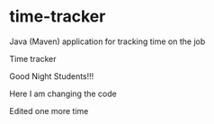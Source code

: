 # time-tracker
Java (Maven) application for tracking time on the job

Time tracker

Good Night Students!!!

Here I am changing the code

Edited one more time
